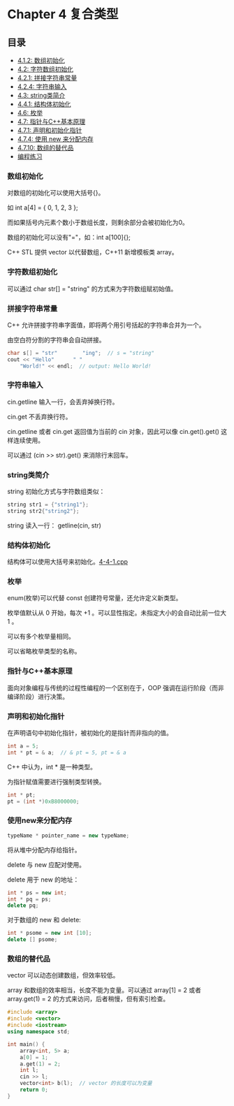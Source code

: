# Chapter 4 复合类型

## 目录
* [4.1.2: 数组初始化](#数组初始化)
* [4.2: 字符数组初始化](#字符数组初始化)
* [4.2.1: 拼接字符串常量](#拼接字符串常量)
* [4.2.4: 字符串输入](#字符串输入)
* [4.3: string类简介](#string类简介)
* [4.4.1: 结构体初始化](#结构体初始化)
* [4.6: 枚举](#枚举)
* [4.7: 指针与C++基本原理](#指针与C++基本原理)
* [4.7.1: 声明和初始化指针](#声明和初始化指针)
* [4.7.4: 使用 new 来分配内存](#使用new来分配内存)
* [4.7.10: 数组的替代品](#数组的替代品)
* [编程练习](problem/)


### 数组初始化

对数组的初始化可以使用大括号{}。

如 int a[4] = { 0, 1, 2, 3 };

而如果括号内元素个数小于数组长度，则剩余部分会被初始化为0。

数组的初始化可以没有"="，如：int a[100]{};

C++ STL 提供 vector 以代替数组，C++11 新增模板类 array。


### 字符数组初始化

可以通过 char str[] = "string" 的方式来为字符数组赋初始值。


### 拼接字符串常量

C++ 允许拼接字符串字面值，即将两个用引号括起的字符串合并为一个。

由空白符分割的字符串会自动拼接。

```C++
char s[] = "str"        "ing";  // s = "string"
cout << "Hello"      " "
    "World!" << endl;  // output: Hello World!
```


### 字符串输入

cin.getline 输入一行，会丢弃掉换行符。

cin.get 不丢弃换行符。

cin.getline 或者 cin.get 返回值为当前的 cin 对象，因此可以像 cin.get().get() 这样连续使用。

可以通过 (cin >> str).get() 来消除行末回车。


### string类简介

string 初始化方式与字符数组类似：
```C++
string str1 = {"string1"};
string str2{"string2"};
```

string 读入一行： getline(cin, str)


### 结构体初始化

结构体可以使用大括号来初始化。[4-4-1.cpp](4-4-1.cpp)


### 枚举

enum(枚举)可以代替 const 创建符号常量，还允许定义新类型。

枚举值默认从 0 开始，每次 +1 。可以显性指定。未指定大小的会自动比前一位大 1 。

可以有多个枚举量相同。

可以省略枚举类型的名称。


### 指针与C++基本原理

面向对象编程与传统的过程性编程的一个区别在于，OOP 强调在运行阶段（而非编译阶段）进行决策。


### 声明和初始化指针

在声明语句中初始化指针，被初始化的是指针而非指向的值。

```C++
int a = 5;
int * pt = & a;  // & pt = 5, pt = & a
```

C++ 中认为，int * 是一种类型。

为指针赋值需要进行强制类型转换。
```C++
int * pt;
pt = (int *)0xB8000000;
```


### 使用new来分配内存

```C++
typeName * pointer_name = new typeName;
```

将从堆中分配内存给指针。

delete 与 new 应配对使用。

delete 用于 new 的地址：

```C++
int * ps = new int;
int * pq = ps;
delete pq;
```

对于数组的 new 和 delete:

```C++
int * psome = new int [10];
delete [] psome;
```


### 数组的替代品

vector 可以动态创建数组，但效率较低。

array 和数组的效率相当，长度不能为变量。可以通过 array[1] = 2 或者 array.get(1) = 2 的方式来访问，后者稍慢，但有索引检查。

```C++
#include <array>
#include <vector>
#include <iostream>
using namespace std;

int main() {
    array<int, 5> a;
    a[0] = 1;
    a.get(1) = 2;
    int l;
    cin >> l;
    vector<int> b(l);  // vector 的长度可以为变量
    return 0;
}
```
